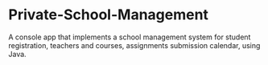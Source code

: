 # Private-School-Management
A console app that implements a school management system for student registration, teachers and courses, assignments submission calendar, using Java.
